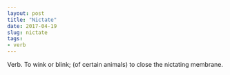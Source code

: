 ```yaml
---
layout: post
title: "Nictate"
date: 2017-04-19
slug: nictate
tags:
- verb
---
```


Verb. To wink or blink; (of certain animals) to close the nictating membrane.
